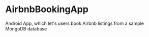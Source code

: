 # AirbnbBookingApp
Android App, which let's users book Airbnb listings from a sample MongoDB database

